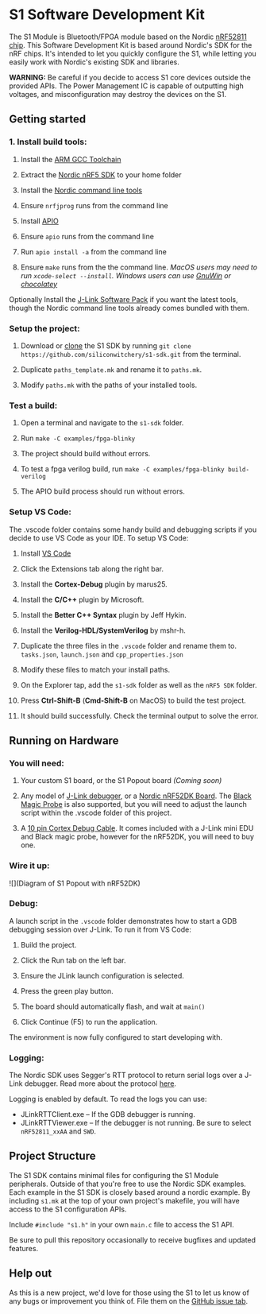 # S1 Software Development Kit

The S1 Module is Bluetooth/FPGA module based on the Nordic [nRF52811 chip](https://www.nordicsemi.com/Products/Low-power-short-range-wireless/nRF52811). This Software Development Kit is based around Nordic's SDK for the nRF chips. It's intended to let you quickly configure the S1, while letting you easily work with Nordic's existing SDK and libraries.

**WARNING:** Be careful if you decide to access S1 core devices outside the provided APIs. The Power Management IC is capable of outputting high voltages, and misconfiguration may destroy the devices on the S1.

## Getting started

### 1. Install build tools:

1. Install the [ARM GCC Toolchain](https://developer.arm.com/tools-and-software/open-source-software/developer-tools/gnu-toolchain/gnu-rm/downloads)

1. Extract the [Nordic nRF5 SDK](https://www.nordicsemi.com/Software-and-tools/Software/nRF5-SDK) to your home folder

1. Install the [Nordic command line tools](https://www.nordicsemi.com/Software-and-tools/Development-Tools/nRF-Command-Line-Tools/Download)

1. Ensure `nrfjprog` runs from the command line

1. Install [APIO](https://github.com/FPGAwars/apio)

1. Ensure `apio` runs from the command line

1. Run `apio install -a` from the command line

1. Ensure `make` runs from the the command line. *MacOS users may need to run `xcode-select --install`. Windows users can use [GnuWin](http://gnuwin32.sourceforge.net/) or [chocolatey](https://chocolatey.org/packages/make)*

Optionally Install the [J-Link Software Pack](https://www.segger.com/downloads/jlink/#J-LinkSoftwareAndDocumentationPack) if you want the latest tools, though the Nordic command line tools already comes bundled with them.

### Setup the project:

1. Download or [clone](https://docs.github.com/en/github/creating-cloning-and-archiving-repositories/cloning-a-repository) the S1 SDK by running `git clone https://github.com/siliconwitchery/s1-sdk.git` from the terminal.

1. Duplicate `paths_template.mk` and rename it to `paths.mk`.

1. Modify `paths.mk` with the paths of your installed tools.

### Test a build:

1. Open a terminal and navigate to the `s1-sdk` folder.

1. Run `make -C examples/fpga-blinky`

1. The project should build without errors.

1. To test a fpga verilog build, run `make -C examples/fpga-blinky build-verilog`

1. The APIO build process should run without errors.

### Setup VS Code:

The .vscode folder contains some handy build and debugging scripts if you decide to use VS Code as your IDE. To setup VS Code:

1. Install [VS Code](https://code.visualstudio.com)

1. Click the Extensions tab along the right bar.

1. Install the **Cortex-Debug** plugin by marus25.

1. Install the **C/C++** plugin by Microsoft.

1. Install the **Better C++ Syntax** plugin by Jeff Hykin.

1. Install the **Verilog-HDL/SystemVerilog** by mshr-h.

1. Duplicate the three files in the `.vscode` folder and rename them to. `tasks.json`, `launch.json` and `cpp_properties.json`

1. Modify these files to match your install paths.

1. On the Explorer tap, add the `s1-sdk` folder as well as the `nRF5 SDK` folder.

1. Press **Ctrl-Shift-B** (**Cmd-Shift-B** on MacOS) to build the test project.

1. It should build successfully. Check the terminal output to solve the error.

## Running on Hardware

### You will need:

1. Your custom S1 board, or the S1 Popout board *(Coming soon)*

1. Any model of [J-Link debugger](https://www.segger.com/products/debug-probes/j-link/models/model-overview/), or a [Nordic nRF52DK Board](https://www.nordicsemi.com/Software-and-Tools/Development-Kits/nRF52-DK). The [Black Magic Probe]() is also supported, but you will need to adjust the launch script within the .vscode folder of this project. 

1. A [10 pin Cortex Debug Cable](https://www.adafruit.com/product/1675). It comes included with a J-Link mini EDU and Black magic probe, however for the nRF52DK, you will need to buy one.

### Wire it up:

![](Diagram of S1 Popout with nRF52DK)

### Debug:

A launch script in the `.vscode` folder demonstrates how to start a GDB debugging session over J-Link. To run it from VS Code:

1. Build the project.

1. Click the Run tab on the left bar.

1. Ensure the JLink launch configuration is selected.

1. Press the green play button.

1. The board should automatically flash, and wait at `main()`

1. Click Continue (F5) to run the application.

The environment is now fully configured to start developing with.

### Logging:

The Nordic SDK uses Segger's RTT protocol to return serial logs over a J-Link debugger. Read more about the protocol [here](https://www.segger.com/products/debug-probes/j-link/technology/about-real-time-transfer/).

Logging is enabled by default. To read the logs you can use:

- JLinkRTTClient.exe – If the GDB debugger is running.
- JLinkRTTViewer.exe – If the debugger is not running. Be sure to select `nRF52811_xxAA` and `SWD`.

## Project Structure

The S1 SDK contains minimal files for configuring the S1 Module peripherals. Outside of that you're free to use the Nordic SDK examples. Each example in the S1 SDK is closely based around a nordic example. By including `s1.mk` at the top of your own project's makefile, you will have access to the S1 configuration APIs.

Include `#include "s1.h"` in your own `main.c` file to access the S1 API.

Be sure to pull this repository occasionally to receive bugfixes and updated features.

## Help out

As this is a new project, we'd love for those using the S1 to let us know of any bugs or improvement you think of. File them on the [GitHub issue tab](https://github.com/siliconwitchery/s1-sdk/issues).